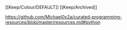 [[Keep/Colour/DEFAULT]] [[Keep/Archived]] 

https://github.com/Michael0x2a/curated-programming-resources/blob/master/resources.md#python

